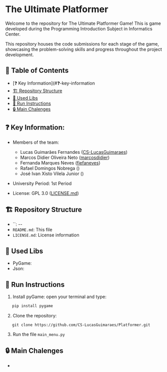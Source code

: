 # The Ultimate Platformer

Welcome to the repository for The Ultimate Platformer Game! This is game developed during the Programming Introduction 
Subject in Informatics Center.

This repository houses the code submissions for each stage of the game, showcasing the problem-solving skills and progress
throughout the project development.

## 📖 Table of Contents

* [❓ Key Information](#❓-key-information
* [️🏗️ Repository Structure](#🏗️-repository-structure)
* [📖 Used Libs](#📖-used-libs)
* [🏃 Run Instructions](#🏃-run-instructions)
* [🔒 Main Chalenges ](#🔒-main-chalenges)


## ❓ Key Information:
 * Members of the team: 
    * Lucas Guimarães Fernandes </lgf> ([CS-LucasGuimaraes](https://github.com/CS-LucasGuimaraes))
    * Marcos Didier Oliveira Neto </mdon> ([marcosdidier](https://github.com/marcosdidier)) 
    * Fernanda Marques Neves </fmn> ([fiefaneves](https://github.com/fiefaneves))
    * Rafael Domingos Nobrega </rdn> ([]())
    * José Ivan Xisto Vilela Junior </jixvj> ([]())

 * University Period: 1st Period
 * License: GPL 3.0 ([LICENSE.md](https://github.com/CS-LucasGuimaraes/Platformer/blob/main/LICENSE))


## 🏗️ Repository Structure
 * ``: --
 * `README.md`: This file
 * `LICENSE.md`: License information

## 📖 Used Libs
 * PyGame: 
 * Json: 

## 🏃 Run Instructions
 1) Install pyGame: open your terminal and type:  
 ```bash
    pip install pygame
 ``` 
 2) Clone the repository:
 ```git
    git clone https://github.com/CS-LucasGuimaraes/Platformer.git
 ``` 
 3) Run the file ``main_menu.py``

## 🔒 Main Chalenges
 - 